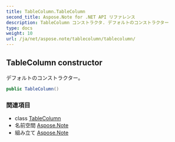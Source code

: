 ```yaml
---
title: TableColumn.TableColumn
second_title: Aspose.Note for .NET API リファレンス
description: TableColumn コンストラクタ. デフォルトのコンストラクター
type: docs
weight: 10
url: /ja/net/aspose.note/tablecolumn/tablecolumn/
---
```

## TableColumn constructor

デフォルトのコンストラクター。

```csharp
public TableColumn()
```

### 関連項目

* class [TableColumn](../)
* 名前空間 [Aspose.Note](../../tablecolumn/)
* 組み立て [Aspose.Note](../../../)


